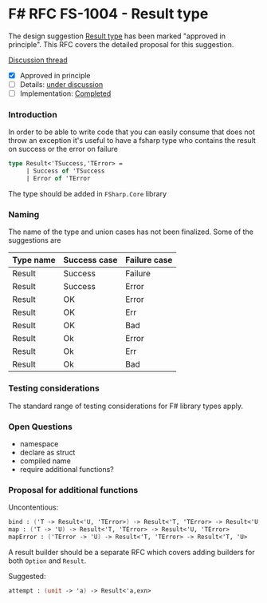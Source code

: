 
# F# RFC FS-1004 - Result type

The design suggestion [Result type](https://fslang.uservoice.com/forums/245727-f-language/suggestions/9484395-discriminated-union-type-in-order-to-be-able-to-wr) has been marked "approved in principle".
This RFC covers the detailed proposal for this suggestion.

[Discussion thread](https://github.com/fsharp/FSharpLangDesign/issues/49)

* [x] Approved in principle
* [ ] Details: [under discussion](https://github.com/fsharp/FSharpLangDesign/issues/49)
* [ ] Implementation: [Completed](https://github.com/Microsoft/visualfsharp/pull/964)

### Introduction

In order to be able to write code that you can easily consume that does not throw an exception 
it's useful to have a fsharp type who contains the result on success or the error on failure

```fsharp
type Result<'TSuccess,'TError> = 
     | Success of 'TSuccess 
     | Error of 'TError
```

The type should be added in `FSharp.Core` library

### Naming 

The name of the type and union cases has not been finalized. Some of the suggestions are

| Type name | Success case  | Failure case |
| --------- | ------------- | ------------ |
| Result    | Success       | Failure      |
| Result    | Success       | Error        |
| Result    | OK            | Error        |
| Result    | OK            | Err          |
| Result    | OK            | Bad          |
| Result    | Ok            | Error        |
| Result    | Ok            | Err          |
| Result    | Ok            | Bad          |

### Testing considerations

The standard range of testing considerations for F# library types apply.

### Open Questions

- namespace
- declare as struct
- compiled name
- require additional functions?

### Proposal for additional functions

Uncontentious:

```fsharp
bind : ('T -> Result<'U, 'TError>) -> Result<'T, 'TError> -> Result<'U, 'TError>
map : ('T -> 'U) -> Result<'T, 'TError> -> Result<'U, 'TError>
mapError : ('TError -> 'U) -> Result<'T, 'TError> -> Result<'T, 'U>
```

A result builder should be a separate RFC which covers adding builders for both `Option` and `Result`.

Suggested:

```fsharp
attempt : (unit -> 'a) -> Result<'a,exn>
```



